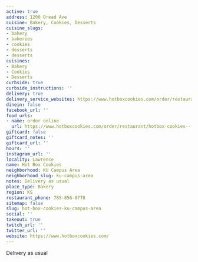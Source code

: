 ```yaml
---
active: true
address: 1200 Oread Ave
cuisine: Bakery, Cookies, Desserts
cuisine_slugs:
- bakery
- bakeries
- cookies
- desserts
- desserts
cuisines:
- Bakery
- Cookies
- Desserts
curbside: true
curbside_instructions: ''
delivery: true
delivery_service_websites: https://www.hotboxcookies.com/order/restaurant/hotbox-cookies---oread-avenue-menu/18175
dinein: false
facebook_url: ''
food_urls:
- name: order online
  url: https://www.hotboxcookies.com/order/restaurant/hotbox-cookies---oread-avenue-menu/18175
giftcard: false
giftcard_notes: ''
giftcard_url: ''
hours: ''
instagram_url: ''
locality: Lawrence
name: Hot Box Cookies
neighborhood: KU Campus Area
neighborhood_slug: ku-campus-area
notes: Delivery as usual
place_type: Bakery
region: KS
restaurant_phone: 785-856-8778
sitemap: false
slug: hot-box-cookies-ku-campus-area
social: ''
takeout: true
twitch_url: ''
twitter_url: ''
website: https://www.hotboxcookies.com/
---
```


Delivery as usual